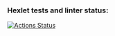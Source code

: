 ### Hexlet tests and linter status:
[![Actions Status](https://github.com/aleksandrchusovitin/frontend-project-lvl4/workflows/hexlet-check/badge.svg)](https://github.com/aleksandrchusovitin/frontend-project-lvl4/actions)